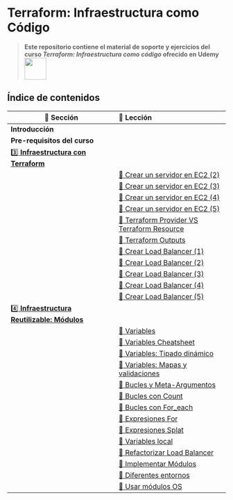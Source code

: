 # Terraform: Infraestructura como Código

> **Este repositorio contiene el material de soporte y ejercicios del curso _Terraform: Infraestructura como código_
> ofrecido en Udemy <img src="https://www.udemy.com/staticx/udemy/images/v7/logo-udemy.svg" width="50">**



## Índice de contenidos

| :book: Sección | :link: Lección |
| ------- | :------------ |
| **Introducción** |           |
| **Pre-requisitos del curso** | |
| [:three: **Infraestructura con Terraform**](./3-infra-con-terraform) | |
| | [:link: Crear un servidor en EC2 (2)](./3-infra-con-terraform/11-crear-servidor-2) |
| | [:link: Crear un servidor en EC2 (3)](./3-infra-con-terraform/12-crear-servidor-3) |
| | [:link: Crear un servidor en EC2 (4)](./3-infra-con-terraform/13-crear-servidor-4) |
| | [:link: Crear un servidor en EC2 (5)](./3-infra-con-terraform/14-crear-servidor-5) |
| | [:link: Terraform Provider VS Terraform Resource](./3-infra-con-terraform/15-tf-provider-tf-resource) |
| | [:link: Terraform Outputs](./3-infra-con-terraform/20-terraform-outputs) |
| | [:link: Crear Load Balancer (1)](./3-infra-con-terraform/22-load-balancer-1) |
| | [:link: Crear Load Balancer (2)](./3-infra-con-terraform/23-load-balancer-2) |
| | [:link: Crear Load Balancer (3)](./3-infra-con-terraform/24-load-balancer-3) |
| | [:link: Crear Load Balancer (4)](./3-infra-con-terraform/25-load-balancer-4) |
| | [:link: Crear Load Balancer (5)](./3-infra-con-terraform/26-load-balancer-5) |
| [:four: **Infraestructura Reutilizable: Módulos**](./4-infra-reutilizable) | |
| | [:link: Variables](./4-infra-reutilizable/30-variables) |
| | [:link: Variables Cheatsheet](./4-infra-reutilizable/31-variables-cheatsheet) |
| | [:link: Variables: Tipado dinámico](./4-infra-reutilizable/32-tipado-dinamico) |
| | [:link: Variables: Mapas y validaciones](./4-infra-reutilizable/33-mapas-validaciones) |
| | [:link: Bucles y Meta-Argumentos](./4-infra-reutilizable/34-bucles-meta-argumentos) |
| | [:link: Bucles con Count](./4-infra-reutilizable/35-bucles-count) |
| | [:link: Bucles con For_each](./4-infra-reutilizable/36-bucles-foreach) |
| | [:link: Expresiones For](./4-infra-reutilizable/38-expresiones-for) |
| | [:link: Expresiones Splat](./4-infra-reutilizable/39-expresiones-splat) |
| | [:link: Variables local](./4-infra-reutilizable/40-variables-local) |
| | [:link: Refactorizar Load Balancer](./4-infra-reutilizable/41-refactorizar-load-balancer) |
| | [:link: Implementar Módulos](./4-infra-reutilizable/44-implementar-modulos) |
| | [:link: Diferentes entornos](./4-infra-reutilizable/47-diferentes-entornos) |
| | [:link: Usar módulos OS](./4-infra-reutilizable/48-usar-modulos-os) |
